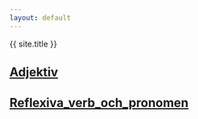 ```yaml
---
layout: default
---
```


{{ site.title }}

## [Adjektiv](https://github.com/nimarafati/Swedish_lessons/blob/main/Adjektiv.md)
## [Reflexiva_verb_och_pronomen](Reflexiva_verb_och_pronomen.md)
